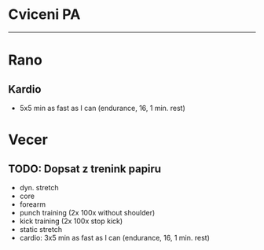 # Cviceni PA
---
# Rano
## Kardio
* 5x5 min as fast as I can (endurance, 16, 1 min. rest)
# Vecer
## TODO: Dopsat z trenink papiru
- dyn. stretch
- core
- forearm
- punch training (2x 100x without shoulder)
- kick training (2x 100x stop kick)
- static stretch
- cardio: 3x5 min as fast as I can (endurance, 16, 1 min. rest)
